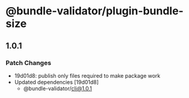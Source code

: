 # @bundle-validator/plugin-bundle-size

## 1.0.1
### Patch Changes

- 19d01d8: publish only files required to make package work
- Updated dependencies [19d01d8]
  - @bundle-validator/cli@1.0.1
